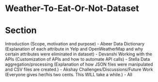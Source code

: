 # Weather-To-Eat-Or-Not-Dataset

# Section

Introduction (Scope, motivation and purpose) - Abeer
Data Dictionary (Explanation of each attribute in Yelp and OpenWeatherMap and why certain attributes were eliminated in dataset) - Devanshi
Working with the APIs (Customization of APIs and how to automate API calls) - Stella
Data aggregation/processing (Explanation of how JSON files were manipulated and CSV files are created.) - Akshay
Challenges/Discussions/Future Work (Everyone gives her/his two cents. This WILL take a while.) - All
